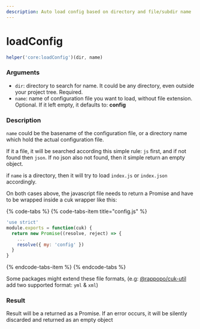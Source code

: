 ```yaml
---
description: Auto load config based on directory and file/subdir name
---
```


# loadConfig

```javascript
helper('core:loadConfig')(dir, name)
```

### Arguments

* `dir`: directory to search for name. It could be any directory, even outside your project tree. Required.
* `name`: name of configuration file you want to load, without file extension. Optional. If it left empty, it defaults to: **config**

### Description

`name` could be the basename of the configuration file, or a directory name which hold the actual configuration file.

If it a file, it will be searched according this simple rule: `js` first, and if not found then `json`. If no json also not found, then it simple return an empty object.

if `name` is a directory, then it will try to load `index.js` or `index.json` accordingly.

On both cases above, the javascript file needs to return a Promise and have to be wrapped inside a cuk wrapper like this:

{% code-tabs %}
{% code-tabs-item title="config.js" %}
```javascript
'use strict'
module.exports = function(cuk) {
  return new Promise((resolve, reject) => {
    ... 
    resolve({ my: 'config' })
  }
}
```
{% endcode-tabs-item %}
{% endcode-tabs %}

Some packages might extend these file formats, \(e.g: [@rappopo/cuk-util](../../../extra/util/) add two supported format: `yml` & `xml`\)

### Result

Result will be a returned as a Promise. If an error occurs, it will be silently discarded and returned as an empty object



